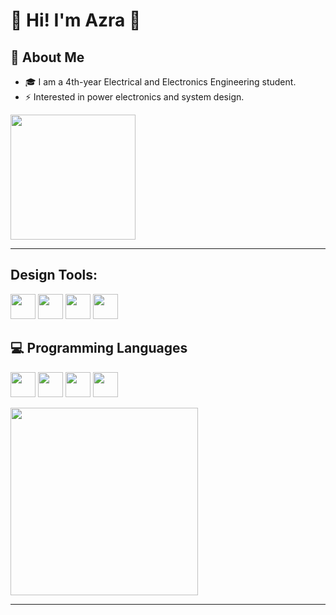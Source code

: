 # 👋 Hi! I'm Azra 🚀

## 🌟 About Me
- 🎓 I am a 4th-year Electrical and Electronics Engineering student.
- ⚡ Interested in power electronics and system design.

<img src="https://media0.giphy.com/media/v1.Y2lkPTc5MGI3NjExanFtOXBpejFpdjA1dGJubmU4ZmY2NG03dmYweTgxdnNkb2FpbGZrMyZlcD12MV9pbnRlcm5hbF9naWZfYnlfaWQmY3Q9Zw/GkdnvLZIrKVxtSDG22/giphy.gif" width="200"/>

---
## Design Tools:

<img src="https://cdn.jsdelivr.net/gh/devicons/devicon/icons/altium/altium-original.svg" width="40"/> <img src="https://cdn.jsdelivr.net/gh/devicons/devicon/icons/ansys/ansys-original.svg" width="40"/> <img src="https://cdn.jsdelivr.net/gh/devicons/devicon/icons/autocad/autocad-original.svg" width="40"/> <img src="https://cdn.jsdelivr.net/gh/devicons/devicon/icons/ltspice/ltspice-original.svg" width="40"/>

## 💻 Programming Languages
<img src="https://cdn.jsdelivr.net/gh/devicons/devicon/icons/arduino/arduino-original.svg" width="40"/> <img src="https://cdn.jsdelivr.net/gh/devicons/devicon/icons/c/c-original.svg" width="40"/>  <img src="https://cdn.jsdelivr.net/gh/devicons/devicon/icons/matlab/matlab-original.svg" width="40"/> <img src="https://cdn.jsdelivr.net/gh/devicons/devicon/icons/python/python-original.svg" width="40"/>

<img src="https://raw.githubusercontent.com/kullaniciAdin/repoAdi/main/images/pcb.png" width="300"/>

---
